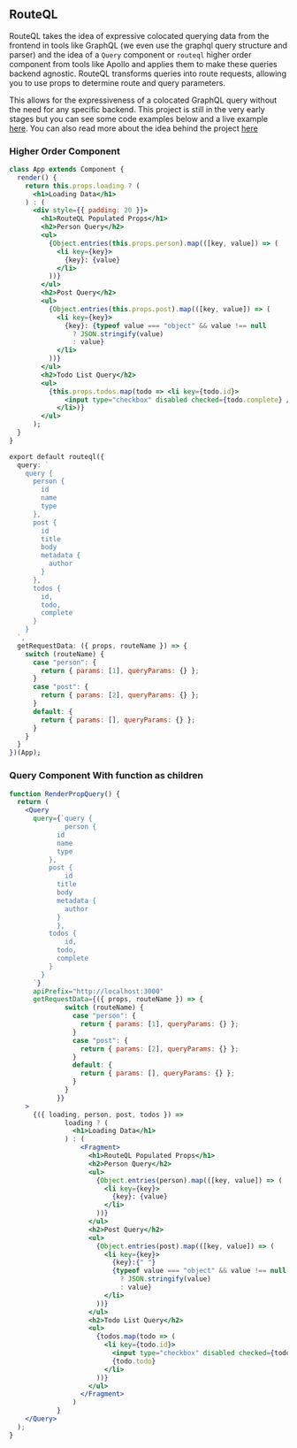 ## RouteQL

RouteQL takes the idea of expressive colocated querying data from the frontend in tools like GraphQL (we even use the graphql query structure and parser) and the idea of a `Query` component or `routeql` higher order component from tools like Apollo and applies them to make these queries backend agnostic. RouteQL transforms queries into route requests, allowing you to use props to determine route and query parameters. 

This allows for the expressiveness of a colocated GraphQL query without the need for any specific backend. This project is still in the very early stages but you can see some code examples below and a live example <a href="https://example-oazvodugup.now.sh/">here</a>. You can also read more about the idea behind the project <a href="https://codeburst.io/routeql-graphql-without-the-graphql-e5a9803ab706">here</a>

### Higher Order Component 

```jsx
class App extends Component {
  render() {
    return this.props.loading ? (
      <h1>Loading Data</h1>
    ) : (
      <div style={{ padding: 20 }}>
        <h1>RouteQL Populated Props</h1>
        <h2>Person Query</h2>
        <ul>
          {Object.entries(this.props.person).map(([key, value]) => (
            <li key={key}>
              {key}: {value}
            </li>
          ))}
        </ul>
        <h2>Post Query</h2>
        <ul>
          {Object.entries(this.props.post).map(([key, value]) => (
            <li key={key}>
              {key}: {typeof value === "object" && value !== null
                ? JSON.stringify(value)
                : value}
            </li>
          ))}
        </ul>
        <h2>Todo List Query</h2>
        <ul>
          {this.props.todos.map(todo => <li key={todo.id}>
              <input type="checkbox" disabled checked={todo.complete} /> {todo.todo}
            </li>)}
        </ul>
      );
  }
}

export default routeql({
  query: `
    query {
      person {
        id
        name
        type
      },
      post {
        id
        title
        body
        metadata {
          author
        }
      },
      todos {
        id,
        todo,
        complete
      }
    }
  `,
  getRequestData: ({ props, routeName }) => {
    switch (routeName) {
      case "person": {
        return { params: [1], queryParams: {} };
      }
      case "post": {
        return { params: [2], queryParams: {} };
      }
      default: {
        return { params: [], queryParams: {} };
      }
    }
  }
})(App);
```
### Query Component With function as children

```jsx
function RenderPropQuery() {
  return (
    <Query
      query={`query {
              person {
            id
            name
            type
          },
          post {
              id
            title
            body
            metadata {
              author
            }
            },
          todos {
              id,
            todo,
            complete
          }
        }
      `}
      apiPrefix="http://localhost:3000"
      getRequestData={({ props, routeName }) => {
              switch (routeName) {
                case "person": {
                  return { params: [1], queryParams: {} };
                }
                case "post": {
                  return { params: [2], queryParams: {} };
                }
                default: {
                  return { params: [], queryParams: {} };
                }
              }
            }}
    >
      {({ loading, person, post, todos }) =>
              loading ? (
                <h1>Loading Data</h1>
              ) : (
                  <Fragment>
                    <h1>RouteQL Populated Props</h1>
                    <h2>Person Query</h2>
                    <ul>
                      {Object.entries(person).map(([key, value]) => (
                        <li key={key}>
                          {key}: {value}
                        </li>
                      ))}
                    </ul>
                    <h2>Post Query</h2>
                    <ul>
                      {Object.entries(post).map(([key, value]) => (
                        <li key={key}>
                          {key}:{" "}
                          {typeof value === "object" && value !== null
                            ? JSON.stringify(value)
                            : value}
                        </li>
                      ))}
                    </ul>
                    <h2>Todo List Query</h2>
                    <ul>
                      {todos.map(todo => (
                        <li key={todo.id}>
                          <input type="checkbox" disabled checked={todo.complete} />{" "}
                          {todo.todo}
                        </li>
                      ))}
                    </ul>
                  </Fragment>
                )
            }
    </Query>
  );
}
```